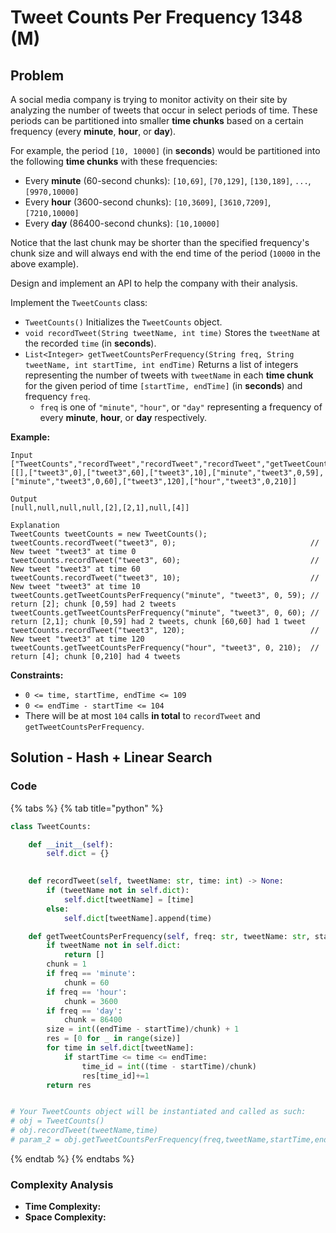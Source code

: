 # Tweet Counts Per Frequency 1348 \(M\)

## Problem

A social media company is trying to monitor activity on their site by analyzing the number of tweets that occur in select periods of time. These periods can be partitioned into smaller **time chunks** based on a certain frequency \(every **minute**, **hour**, or **day**\).

For example, the period `[10, 10000]` \(in **seconds**\) would be partitioned into the following **time chunks** with these frequencies:

* Every **minute** \(60-second chunks\): `[10,69]`, `[70,129]`, `[130,189]`, `...`, `[9970,10000]`
* Every **hour** \(3600-second chunks\): `[10,3609]`, `[3610,7209]`, `[7210,10000]`
* Every **day** \(86400-second chunks\): `[10,10000]`

Notice that the last chunk may be shorter than the specified frequency's chunk size and will always end with the end time of the period \(`10000` in the above example\).

Design and implement an API to help the company with their analysis.

Implement the `TweetCounts` class:

* `TweetCounts()` Initializes the `TweetCounts` object.
* `void recordTweet(String tweetName, int time)` Stores the `tweetName` at the recorded `time` \(in **seconds**\).
* `List<Integer> getTweetCountsPerFrequency(String freq, String tweetName, int startTime, int endTime)` Returns a list of integers representing the number of tweets with `tweetName` in each **time chunk** for the given period of time `[startTime, endTime]` \(in **seconds**\) and frequency `freq`.
  * `freq` is one of `"minute"`, `"hour"`, or `"day"` representing a frequency of every **minute**, **hour**, or **day** respectively.

**Example:**

```text
Input
["TweetCounts","recordTweet","recordTweet","recordTweet","getTweetCountsPerFrequency","getTweetCountsPerFrequency","recordTweet","getTweetCountsPerFrequency"]
[[],["tweet3",0],["tweet3",60],["tweet3",10],["minute","tweet3",0,59],["minute","tweet3",0,60],["tweet3",120],["hour","tweet3",0,210]]

Output
[null,null,null,null,[2],[2,1],null,[4]]

Explanation
TweetCounts tweetCounts = new TweetCounts();
tweetCounts.recordTweet("tweet3", 0);                              // New tweet "tweet3" at time 0
tweetCounts.recordTweet("tweet3", 60);                             // New tweet "tweet3" at time 60
tweetCounts.recordTweet("tweet3", 10);                             // New tweet "tweet3" at time 10
tweetCounts.getTweetCountsPerFrequency("minute", "tweet3", 0, 59); // return [2]; chunk [0,59] had 2 tweets
tweetCounts.getTweetCountsPerFrequency("minute", "tweet3", 0, 60); // return [2,1]; chunk [0,59] had 2 tweets, chunk [60,60] had 1 tweet
tweetCounts.recordTweet("tweet3", 120);                            // New tweet "tweet3" at time 120
tweetCounts.getTweetCountsPerFrequency("hour", "tweet3", 0, 210);  // return [4]; chunk [0,210] had 4 tweets
```

**Constraints:**

* `0 <= time, startTime, endTime <= 109`
* `0 <= endTime - startTime <= 104`
* There will be at most `104` calls **in total** to `recordTweet` and `getTweetCountsPerFrequency`.

## Solution - Hash + Linear Search

### Code

{% tabs %}
{% tab title="python" %}
```python
class TweetCounts:

    def __init__(self):
        self.dict = {}
        

    def recordTweet(self, tweetName: str, time: int) -> None:
        if (tweetName not in self.dict):
            self.dict[tweetName] = [time]
        else:
            self.dict[tweetName].append(time)

    def getTweetCountsPerFrequency(self, freq: str, tweetName: str, startTime: int, endTime: int) -> List[int]:
        if tweetName not in self.dict:
            return []
        chunk = 1
        if freq == 'minute':
            chunk = 60
        if freq == 'hour':
            chunk = 3600
        if freq == 'day':
            chunk = 86400
        size = int((endTime - startTime)/chunk) + 1
        res = [0 for _ in range(size)]
        for time in self.dict[tweetName]:
            if startTime <= time <= endTime:
                time_id = int((time - startTime)/chunk)
                res[time_id]+=1
        return res


# Your TweetCounts object will be instantiated and called as such:
# obj = TweetCounts()
# obj.recordTweet(tweetName,time)
# param_2 = obj.getTweetCountsPerFrequency(freq,tweetName,startTime,endTime)
```
{% endtab %}
{% endtabs %}

### Complexity Analysis

* **Time Complexity:**
* **Space Complexity:**

